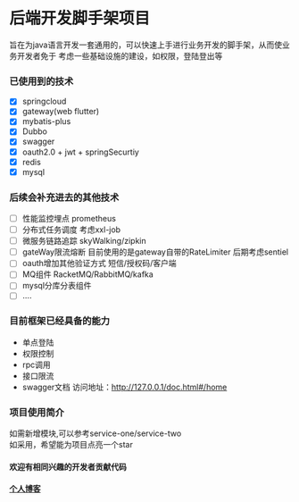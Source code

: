 # 后端开发脚手架项目
旨在为java语言开发一套通用的，可以快速上手进行业务开发的脚手架，从而使业务开发者免于
考虑一些基础设施的建设，如权限，登陆登出等
### 已使用到的技术
- [x] springcloud 
- [x] gateway(web flutter)
- [x] mybatis-plus
- [x] Dubbo
- [x] swagger
- [x] oauth2.0 + jwt + springSecurtiy
- [x] redis
- [x] mysql

### 后续会补充进去的其他技术
- [ ] 性能监控埋点 prometheus
- [ ] 分布式任务调度 考虑xxl-job
- [ ] 微服务链路追踪 skyWalking/zipkin
- [ ] gateWay限流熔断 目前使用的是gateway自带的RateLimiter 后期考虑sentiel
- [ ] oauth增加其他验证方式 短信/授权码/客户端
- [ ] MQ组件 RacketMQ/RabbitMQ/kafka
- [ ] mysql分库分表组件
- [ ] ....
### 目前框架已经具备的能力
- 单点登陆
- 权限控制
- rpc调用
- 接口限流
- swagger文档 访问地址：http://127.0.0.1/doc.html#/home
### 项目使用简介
如需新增模块,可以参考service-one/service-two  
如采用，希望能为项目点亮一个star
#### 欢迎有相同兴趣的开发者贡献代码
#### [个人博客](https://www.yuque.com/wangzewen-jlbvo/ehmcng)

